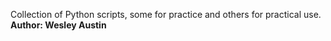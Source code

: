 Collection of Python scripts, some for practice and others for practical use.
<br>
<b>Author: Wesley Austin</b>